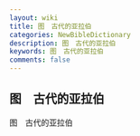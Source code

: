 ```yaml
---
layout: wiki
title: 图　古代的亚拉伯
categories: NewBibleDictionary
description: 图　古代的亚拉伯
keywords: 图　古代的亚拉伯
comments: false
---
```


## 图　古代的亚拉伯



图　古代的亚拉伯





